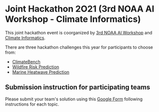 # Joint Hackathon 2O21 (3rd NOAA AI Workshop - Climate Informatics)

This joint hackathon event is coorganized by [3rd NOAA AI Workshop](https://2021noaaaiworkshop.sched.com) and [Climate Informatics](http://climateinformatics.org).

There are three hackathon challenges this year for participants to choose from:

- [ClimateBench](https://github.com/climate-informatics/hackathon-2021/tree/main/climatebench)
- [Wildfire Risk Prediction](https://github.com/climate-informatics/hackathon-2021/tree/main/marine_heatwave)
- [Marine Heatwave Prediction](https://github.com/climate-informatics/hackathon-2021/blob/main/marine_heatwave/README.md)

## Submission instruction for participating teams

Please submit your team's solution using this [Google Form](https://forms.gle/QgetGq9uA4KhZCpF8) following instructions for each topic.

